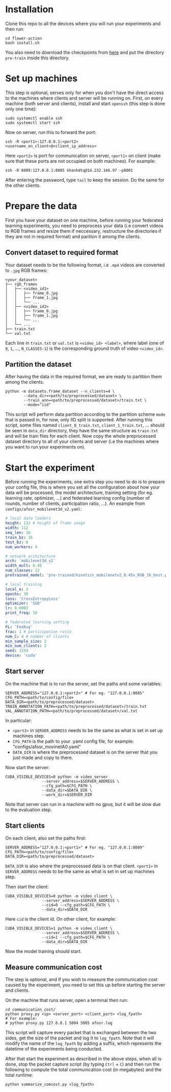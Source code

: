 # **Installation**
Clone this repo to all the devices where you will run your experiments and then run:
```shell
cd flower-action
bash install.sh
```
You also need to download the checkpoints from [here](https://drive.google.com/file/d/14lRhTH_eNZmFLeMx0KYlXsnzVtT0gxS-/view?usp=sharing) and put the directory `pre-train` inside this directory. 

# **Set up machines**
This step is optional, serves only for when you don't have the direct access to the machines where clients and server will be running on.
First, on every machine (both server and clients), install and start `openssh` (this step is done only one time):
```shell
sudo systemctl enable ssh
sudo systemctl start ssh
```
Now on server, run this to forward the port:
```shell
ssh -R <port1>:127.0.0.1:<port2> <username_on_client>@<client_ip_address> 
```
Here `<port2>` is port for communication on server, `<port1>` on client (make sure that these ports are not occupied on both machines). For example: 
```shell
ssh -R 8089:127.0.0.1:8085 khanhdtq@14.232.166.97 -p8001
```
After entering the password, type `tail` to keep the session. Do the same for the other clients.


# **Prepare the data**
First you have your dataset on one machine, before running your federated learning experiments, you need to preprocess your data (i.e convert videos to RGB frames and resize them if neccessary, restructure the directories if they are not in required format) and parition it among the clients. 

## **Convert dataset to required format**
Your dataset needs to be the following format, i.e `.mp4` videos are converted to `.jpg` RGB frames:
```
<your_dataset>
├── rgb_frames
│   ├── <video_id1>
│   │   ├── frame_0.jpg
│   │   ├── frame_1.jpg
│   │   └── ...
│   ├── <video_id2>
│   │   ├── frame_0.jpg
│   │   ├── frame_1.jpg
│   │   └── ...
│   └── ...
├── train.txt
└── val.txt
```
Each line in `train.txt` or `val.txt` is `<video_id> <label>`, where label (one of `0`, `1`, ..., `N_CLASSES-1`) is the corresponding ground truth of video `<video_id>`. 

## **Partition the dataset**
After having the data in the required format, we are ready to partition them among the clients.
```shell 
python -m datasets.frame_dataset --n_clients=4 \
        --data_dir=<path/to/preprocessed/dataset> \
        --train_ann=<path/to/preprocessed/dataset>/train.txt \
        --mode="iid"
```
This script will perform data partition according to the partition scheme `mode` that is passed in, for now, only IID split is supported. After running this script, some files named `client_0_train.txt`, `client_1_train.txt`, ... should be seen in `data_dir` directory, they have the same structure as `train.txt` and will be train files for each client. Now copy the whole preprocessed dataset directory to all of your clients and server (i.e the machines where you want to run your experiments on).

# **Start the experiment**
Before running the experiments, one extra step you need to do is to prepare your config file, this is where you set all the configuration about how your data will be processed, the model architecture, training setting (for eg. learning rate, optimizer, ...) and federated learning config (number of rounds, number of clients, participation ratio, ...).
An example from `configs/afosr_mobilenet3d_v2.yaml`:
```yaml
# local data loaders
height: 112 # height of frame image
width: 112
seq_len: 16
train_bz: 16
test_bz: 8
num_workers: 4

# network architecture
arch: 'mobilenet3d_v2'
width_mult: 0.45 
num_classes: 12
pretrained_model: 'pre-trained/kinetics_mobilenetv2_0.45x_RGB_16_best.pth'

# local training
local_e: 3
epochs: 30
loss: 'CrossEntropyLoss'
optimizer: 'SGD'
lr: 0.0003
print_freq: 10

# federated learning setting 
FL: 'FedAvg'
frac: 1 # participation ratio
num_C: 4 # number of clients
min_sample_size: 2
min_num_clients: 2 
seed: 1234 
device: 'cuda'
```

## **Start server**
On the machine that is to run the server, set the paths and some variables:
```shell
SERVER_ADDRESS="127.0.0.1:<port2>" # For eg. "127.0.0.1:8085"
CFG_PATH=<path/to/config/file>
DATA_DIR=<path/to/preprocessed/dataset>
TRAIN_ANNOTATION_PATH=<path/to/preprocessed/dataset>/train.txt
VAL_ANNOTATION_PATH=<path/to/preprocessed/dataset>/val.txt
```
In particular:
- `<port2>` in `SERVER_ADDRESS` needs to be the same as what is set in set up machines step. 
- `CFG_PATH` is the path to your .yaml config file, for example: "configs/afosr_movinetA0.yaml"
- `DATA_DIR` is where the preprocessed dataset is on the server that you just made and copy to there.

Now start the server:
```shell
CUDA_VISIBLE_DEVICES=0 python -m video_server 
                --server_address=$SERVER_ADDRESS \
                --cfg_path=$CFG_PATH \
                --data_dir=$DATA_DIR \
                --work_dir=$SERVER_DIR
```
Note that server can run in a machine with no gpus, but it will be slow due to the evaluation step. 
## **Start clients**
On each client, also set the paths first:
```shell
SERVER_ADDRESS="127.0.0.1:<port1>" # For eg. "127.0.0.1:8089"
CFG_PATH=<path/to/config/file>
DATA_DIR=<path/to/preprocessed/dataset>
```
`DATA_DIR` is also where the preprocessed data is on that client. `<port1>` in `SERVER_ADDRESS` needs to be the same as what is set in set up machines step.

Then start the client:
```shell
CUDA_VISIBLE_DEVICES=0 python -m video_client \
                --server_address=$SERVER_ADDRESS \
                --cid=0 --cfg_path=$CFG_PATH \
                --data_dir=$DATA_DIR 
```
Here `cid` is the client id. On other client, for example:
```shell
CUDA_VISIBLE_DEVICES=1 python -m video_client \
                --server_address=$SERVER_ADDRESS \
                --cid=1 --cfg_path=$CFG_PATH \
                --data_dir=$DATA_DIR 
```
Now the model training should start.
## **Measure communication cost**
The step is optional, and if you wish to measure the communication cost caused by the experiment, you need to set this up before starting the server and clients.

On the machine that runs server, open a terminal then run:
```shell
cd communication_cost/
python proxy.py <ip> <server_port> <client_port> <log_fpath>
# For example: 
# python proxy.py 127.0.0.1 5004 5005 afosr.log
```
This script will capture every packet that is exchanged between the two sides, get the size of the packet and log it to `log_fpath`. Note that it will modify the name of the `log_fpath` by adding a suffix, which represents the datetime of the experiments being conducted. 

After that start the experiment as described in the above steps, when all is done, stop the packet capture script (by typing `Ctrl` + `C`) and then run the following to compute the total communication cost (in megabytes) and the total runtime:
```shell
python summarize_comcost.py <log_fpath>
```